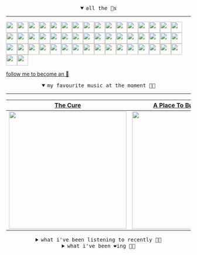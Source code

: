 <details open>

<summary align="center"><samp>all the 🥚s</samp></summary>
<hr />

<a href="https://github.com/katelunchuk"><img src="https://avatars.githubusercontent.com/u/146713116?s=90&u=21338a3ec54cd17f979f5681259e95f43a1e8271&v=4" width="30" height="30" /><a href="https://github.com/mustafacagri"><img src="https://avatars.githubusercontent.com/u/7488394?s=90&u=23fe234eaa1a07c7d0f85efba5db98931d0b98da&v=4" width="30" height="30" /><a href="https://github.com/Connor9994"><img src="https://avatars.githubusercontent.com/u/39637206?s=90&u=4a6aa8d9a704fc74018c2ee760d2b034aee479db&v=4" width="30" height="30" /><a href="https://github.com/gerald525"><img src="https://avatars.githubusercontent.com/u/176979276?s=90&u=420ca83789fd6af55b32af9ff55b94e6d7fc1cfc&v=4" width="30" height="30" /><a href="https://github.com/OfficialCodeVoyage"><img src="https://avatars.githubusercontent.com/u/72575602?s=90&u=ad7c98f855d11ef18db34bcb0ddbb5b7fc768f40&v=4" width="30" height="30" /><a href="https://github.com/marvelbark2"><img src="https://avatars.githubusercontent.com/u/53633390?s=90&u=9331ed66195bd8048a23cc3505519e2f4d308b1c&v=4" width="30" height="30" /><a href="https://github.com/ssiskskk"><img src="https://avatars.githubusercontent.com/u/145569139?s=90&v=4" width="30" height="30" /><a href="https://github.com/jewellwater"><img src="https://avatars.githubusercontent.com/u/79801022?s=90&v=4" width="30" height="30" /><a href="https://github.com/maariyadiminsky"><img src="https://avatars.githubusercontent.com/u/87329498?s=90&u=3528f2b978b99531905ad3b1aa3ae1aa1762e5df&v=4" width="30" height="30" /><a href="https://github.com/muratkndmr"><img src="https://avatars.githubusercontent.com/u/117161306?s=90&u=c91834d3ba0fe23fd840ba7d6cbb1f3944b7b900&v=4" width="30" height="30" /><a href="https://github.com/currlybracket"><img src="https://avatars.githubusercontent.com/u/129277849?s=90&u=6644fdd8315628b6b75a61feb657a4b6e7fac3eb&v=4" width="30" height="30" /><a href="https://github.com/memoriaXII"><img src="https://avatars.githubusercontent.com/u/56249189?s=90&u=5d6e2fe472e16381f5d356d7474e1d61c3d38aed&v=4" width="30" height="30" /><a href="https://github.com/JhnEngblm"><img src="https://avatars.githubusercontent.com/u/79695292?s=90&v=4" width="30" height="30" /><a href="https://github.com/talentlessguy"><img src="https://avatars.githubusercontent.com/u/35937217?s=90&u=2f4a9eb4b4921f4704578b785522f40fe6efd9eb&v=4" width="30" height="30" /><a href="https://github.com/trevorwhealy"><img src="https://avatars.githubusercontent.com/u/14946478?s=90&u=984e08785c7cc2eab6a96f7bd5cf57ba28aced34&v=4" width="30" height="30" /><a href="https://github.com/herlon214"><img src="https://avatars.githubusercontent.com/u/3419441?s=90&u=82a1accbc5b5924d84c0561de0bbecac128ee05c&v=4" width="30" height="30" /><a href="https://github.com/weaverfish111"><img src="https://avatars.githubusercontent.com/u/78041472?s=90&u=9f18a50bb0dc425de6b40c1dbd85d603a6b7857f&v=4" width="30" height="30" /><a href="https://github.com/Kampotboy"><img src="https://avatars.githubusercontent.com/u/111836496?s=90&u=efa2538d18aff5c0db3561992d5493532eed45b5&v=4" width="30" height="30" /><a href="https://github.com/ozzfonnf95"><img src="https://avatars.githubusercontent.com/u/108581837?s=90&v=4" width="30" height="30" /><a href="https://github.com/AppServiceProvider"><img src="https://avatars.githubusercontent.com/u/47697490?s=90&u=270ccacce276e5c76aeb7f431f6c03c60fc383f6&v=4" width="30" height="30" /><a href="https://github.com/cumsoft"><img src="https://avatars.githubusercontent.com/u/97250816?s=90&u=208afef4fb98cb0e28832a9ebba59247c5bacb95&v=4" width="30" height="30" /><a href="https://github.com/gkartalis"><img src="https://avatars.githubusercontent.com/u/21178754?s=90&u=52429c6fb9b08ffd99077d6289fbc8a76ae32260&v=4" width="30" height="30" /><a href="https://github.com/kenjinote"><img src="https://avatars.githubusercontent.com/u/2605401?s=90&u=eedb455e76cb25f023a3626808cd572b7df70ef7&v=4" width="30" height="30" /><a href="https://github.com/vivekweb2013"><img src="https://avatars.githubusercontent.com/u/7036736?s=90&v=4" width="30" height="30" /><a href="https://github.com/IDouble"><img src="https://avatars.githubusercontent.com/u/18186995?s=90&u=029908cd796896a311b17f835229cfcb03a03929&v=4" width="30" height="30" /><a href="https://github.com/mlpao500"><img src="https://avatars.githubusercontent.com/u/95065745?s=90&v=4" width="30" height="30" /><a href="https://github.com/gabrielferrazduque"><img src="https://avatars.githubusercontent.com/u/83476335?s=90&u=55ccaa99c5274f4bfeabf1bb37eaa118964ecc39&v=4" width="30" height="30" /><a href="https://github.com/decobeto"><img src="https://avatars.githubusercontent.com/u/32197501?s=90&u=dbba898a88910e1169d8fad301755f16a1834a9b&v=4" width="30" height="30" /><a href="https://github.com/franciane-lark"><img src="https://avatars.githubusercontent.com/u/66569250?s=90&u=d964ff8b50741a5321397913519e705d9189f349&v=4" width="30" height="30" /><a href="https://github.com/kettanaito"><img src="https://avatars.githubusercontent.com/u/14984911?s=90&u=5b45b9f402753f42d0136c6c558223f71e8acf61&v=4" width="30" height="30" /><a href="https://github.com/luiznasciment0"><img src="https://avatars.githubusercontent.com/u/55008532?s=90&u=871e49a7a4a33e3f5933dee5ac83eaf3ece1ec45&v=4" width="30" height="30" /><a href="https://github.com/sibelius"><img src="https://avatars.githubusercontent.com/u/2005841?s=90&u=cab8024eb61323090e1551c73c784b408b2d66b1&v=4" width="30" height="30" /><a href="https://github.com/TSalazargr"><img src="https://avatars.githubusercontent.com/u/16808436?s=90&u=422b601dfbc600223725ecc9af1bec7b1dfee4f2&v=4" width="30" height="30" /><a href="https://github.com/bcomnes"><img src="https://avatars.githubusercontent.com/u/166301?s=90&u=2751f2ea9acd45481227f79509f4ce05b718d19a&v=4" width="30" height="30" /><a href="https://github.com/jlsjefferson"><img src="https://avatars.githubusercontent.com/u/53836950?s=90&u=619408c9778ffd2899673fdf3ba59f20b82bf470&v=4" width="30" height="30" /><a href="https://github.com/ilovedesert001"><img src="https://avatars.githubusercontent.com/u/15065396?s=90&u=c94e48f141daf951fb6eb0e4a62c0ba9ec1a5201&v=4" width="30" height="30" /><a href="https://github.com/mayconmesquita"><img src="https://avatars.githubusercontent.com/u/46308804?s=90&u=e06ac123e121b53d7eafc9199fb2a70422052fe0&v=4" width="30" height="30" /><a href="https://github.com/lucasvocos"><img src="https://avatars.githubusercontent.com/u/5739627?s=90&u=bd389af17aacfda255e2389c6f8ef7217de4f321&v=4" width="30" height="30" /><a href="https://github.com/mikedemarais"><img src="https://avatars.githubusercontent.com/u/1325144?s=90&u=7b32dcd04811261405f2ed35d933b1484558758d&v=4" width="30" height="30" /><a href="https://github.com/davidjerleke"><img src="https://avatars.githubusercontent.com/u/11529148?s=90&u=94446866c576d620cbd33e62834c480091fedcf0&v=4" width="30" height="30" /><a href="https://github.com/jollykingd3d8"><img src="https://avatars.githubusercontent.com/u/51726854?s=90&v=4" width="30" height="30" /><a href="https://github.com/lostpebble"><img src="https://avatars.githubusercontent.com/u/1508863?s=90&u=4ada478500c2c9112fe8e3b0b8240a454403aebc&v=4" width="30" height="30" /><a href="https://github.com/karacas"><img src="https://avatars.githubusercontent.com/u/1050937?s=90&u=eb3e1441a8d79e29037e71ccd13e35c907defbe6&v=4" width="30" height="30" /><a href="https://github.com/eheddema"><img src="https://avatars.githubusercontent.com/u/808567?s=90&u=225eb2910c3dcd13c6bc86dcaaa14780323110db&v=4" width="30" height="30" /><a href="https://github.com/kelmer44"><img src="https://avatars.githubusercontent.com/u/3629100?s=90&v=4" width="30" height="30" /><a href="https://github.com/macabu"><img src="https://avatars.githubusercontent.com/u/1299138?s=90&u=8e157be586103823b212c5c9ada88ab2a9867ccf&v=4" width="30" height="30" /><a href="https://github.com/pvinis"><img src="https://avatars.githubusercontent.com/u/100233?s=90&v=4" width="30" height="30" /><a href="https://github.com/medeeiros"><img src="https://avatars.githubusercontent.com/u/331136?s=90&u=e44d12c7f7e45d5f5b30ea9d963a70b435ba5355&v=4" width="30" height="30" /><a href="https://github.com/langri-sha"><img src="https://avatars.githubusercontent.com/u/77084?s=90&v=4" width="30" height="30" /><a href="https://github.com/80sinteractive"><img src="https://avatars.githubusercontent.com/u/22603136?s=90&u=7f78c96ea924a48b1bd364833036f706afa57619&v=4" width="30" height="30" />
  
<samp><a href="https://github.com/bitttttten">follow me to become an 🥚</a></samp>

</details>

<details open>

<summary align="center"><samp>my favourite music at the moment 🎵🎶</samp></summary>
<hr />

<!-- toc -->

| [The Cure](https://open.spotify.com/artist/7bu3H8JO7d0UbMoVzbo70s)                                                                                               | [A Place To Bury Strangers](https://open.spotify.com/artist/3kx1S2P2Qq3a9bG4DGsAjR)                                                                              | [Bubble Love](https://open.spotify.com/artist/0Uu5MoqXbYYsMb6HLw0X62)                                                                                            | [Coco](https://open.spotify.com/artist/4NxTtZTeJqQ1n27i2qnPCe)                                                                                                   |
| ---------------------------------------------------------------------------------------------------------------------------------------------------------------- | ---------------------------------------------------------------------------------------------------------------------------------------------------------------- | ---------------------------------------------------------------------------------------------------------------------------------------------------------------- | ---------------------------------------------------------------------------------------------------------------------------------------------------------------- |
| [<img src="https://i.scdn.co/image/ab6761610000e5ebdd427c765c409ec02dc3a868" width="320" height="auto">](https://open.spotify.com/artist/7bu3H8JO7d0UbMoVzbo70s) | [<img src="https://i.scdn.co/image/ab6761610000e5eb39e346ae68214260e1e359da" width="320" height="auto">](https://open.spotify.com/artist/3kx1S2P2Qq3a9bG4DGsAjR) | [<img src="https://i.scdn.co/image/ab6761610000e5eb1639af427679bfc3d78c6819" width="320" height="auto">](https://open.spotify.com/artist/0Uu5MoqXbYYsMb6HLw0X62) | [<img src="https://i.scdn.co/image/ab6761610000e5eb7f7b2407f82ff57e11bb24bf" width="320" height="auto">](https://open.spotify.com/artist/4NxTtZTeJqQ1n27i2qnPCe) |

<!-- tocstop -->

</details>

<details>

<summary align="center"><samp>what i've been listening to recently 🎵🎶</samp></summary>
<hr />

<!-- toc -->

| [The Number Thirteen<br />Louis Prince](https://open.spotify.com/track/4VxwcLZMIQE0pZKMlSW3I7)                                                                  | [Hey<br />Nilüfer Yanya](https://open.spotify.com/track/5TpgvBMHTLlAj7gzQcfUJ7)                                                                                 | [Everybody Dies<br />World Brain](https://open.spotify.com/track/0beSRwRNdB94fYPRyydznN)                                                                        | [Lie<br />Westerman](https://open.spotify.com/track/4VwjVUH7OPvKw7KgPtzYND)                                                                                     |
| --------------------------------------------------------------------------------------------------------------------------------------------------------------- | --------------------------------------------------------------------------------------------------------------------------------------------------------------- | --------------------------------------------------------------------------------------------------------------------------------------------------------------- | --------------------------------------------------------------------------------------------------------------------------------------------------------------- |
| [<img src="https://i.scdn.co/image/ab6761610000e5eb7fdcff4625fdd2e272cb278e" width="320" height="auto">](https://open.spotify.com/track/4VxwcLZMIQE0pZKMlSW3I7) | [<img src="https://i.scdn.co/image/ab6761610000e5eb9668739f320bc34bfd0f0e7a" width="320" height="auto">](https://open.spotify.com/track/5TpgvBMHTLlAj7gzQcfUJ7) | [<img src="https://i.scdn.co/image/ab6761610000e5eb1cacf5b880722394626bdd2a" width="320" height="auto">](https://open.spotify.com/track/0beSRwRNdB94fYPRyydznN) | [<img src="https://i.scdn.co/image/ab6761610000e5eb3d1d6387533a9b88fd5c5e29" width="320" height="auto">](https://open.spotify.com/track/4VwjVUH7OPvKw7KgPtzYND) |

<!-- tocstop -->

</details>

<details>

<summary align="center"><samp>what i've been ❤️ing 🎵🎶</samp></summary>
<hr />

<!-- toc -->

| [Hold onto Me<br />YULLOLA](https://open.spotify.com/album/1hnWsjHFjb225ngJLFrDA1)                                                                              | [Do Your Best<br />John Maus](https://open.spotify.com/album/0musLdqbTnPsbMCyN1Xytr)                                                                            | [The Stardrop Saloon (From "St…<br />Noah Ivory](https://open.spotify.com/album/2NNxbKW8mP8LFdvFLRWPD4)                                                         | [Days Move Slow<br />Bully](https://open.spotify.com/album/0Wl5Z73DtV3cgqf0MLXgxz)                                                                              |
| --------------------------------------------------------------------------------------------------------------------------------------------------------------- | --------------------------------------------------------------------------------------------------------------------------------------------------------------- | --------------------------------------------------------------------------------------------------------------------------------------------------------------- | --------------------------------------------------------------------------------------------------------------------------------------------------------------- |
| [<img src="https://i.scdn.co/image/ab67616d0000b2738c83c9d5042f22e3d43de5e0" width="320" height="auto">](https://open.spotify.com/album/1hnWsjHFjb225ngJLFrDA1) | [<img src="https://i.scdn.co/image/ab67616d0000b273102301d657a1d8a70398bd07" width="320" height="auto">](https://open.spotify.com/album/0musLdqbTnPsbMCyN1Xytr) | [<img src="https://i.scdn.co/image/ab67616d0000b273fa8b77fdeb1b98af4608031a" width="320" height="auto">](https://open.spotify.com/album/2NNxbKW8mP8LFdvFLRWPD4) | [<img src="https://i.scdn.co/image/ab67616d0000b2730e10e3ce5c735a10b665a7d5" width="320" height="auto">](https://open.spotify.com/album/0Wl5Z73DtV3cgqf0MLXgxz) |

<!-- tocstop -->

</details>
